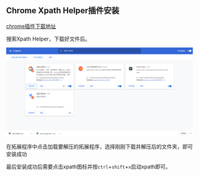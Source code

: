 ## Chrome Xpath Helper插件安装

[chrome插件下载地址](https://chrome.google.com/webstore/category/extensions)

搜索Xpath Helper，下载好文件后。

![image-20200405200559022](../typora-user-images/image-20200405200559022.png)

在拓展程序中点击加载要解压的拓展程序，选择刚刚下载并解压后的文件夹，即可安装成功

最后安装成功后需要点击xpath图标并按`ctrl`+`shift`+`x`启动xpath即可。